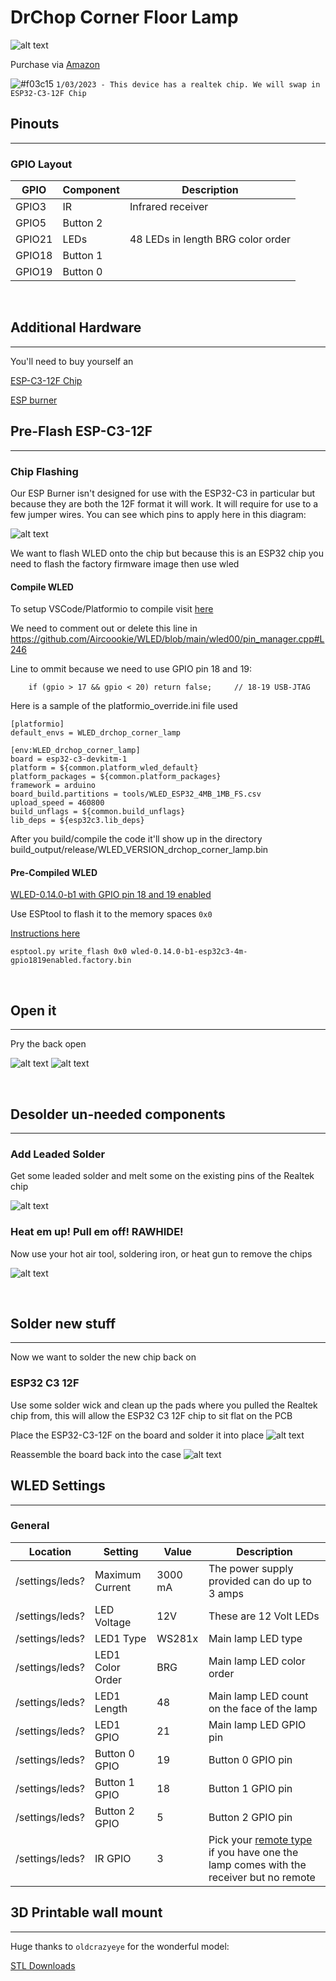 # DrChop Corner Floor Lamp
![alt text](/img/devices/drchop-corner-lamp.jpg "DrChop Corner Floor Lamp")

Purchase via [Amazon](https://amzn.to/3YGy7j9)

![#f03c15](https://via.placeholder.com/15/f03c15/000000?text=+) `1/03/2023 - This device has a realtek chip. We will swap in ESP32-C3-12F Chip`

## Pinouts
<hr/>

### GPIO Layout

| GPIO |    Component | Description |
|------ |-------------|-------------|         
|GPIO3  | IR          | Infrared receiver |
|GPIO5  | Button 2    |             |
|GPIO21	| LEDs        | 48 LEDs in length BRG color order|
|GPIO18	| Button 1    |             |
|GPIO19 | Button 0    |             |

<br/>

## Additional Hardware
<hr/>
You'll need to buy yourself an 

[ESP-C3-12F Chip](https://geni.us/8FsZeR)  

[ESP burner](https://geni.us/lc6BBaD)

## Pre-Flash ESP-C3-12F
<hr/>

### Chip Flashing

Our ESP Burner isn't designed for use with the ESP32-C3 in particular but because they are both the 12F format it will work.  It will require for use to a few jumper wires.  You can see which pins to apply here in this diagram:

![alt text](/img/devices/espburner-c3-pinout.png "ESP-C3-12F chip in burner board and jumper pins")

We want to flash WLED onto the chip but because this is an ESP32 chip you need to flash the factory firmware image then use wled

#### Compile WLED
To setup VSCode/Platformio to compile visit [here](https://kno.wled.ge/advanced/compiling-wled/)

We need to comment out or delete this line in https://github.com/Aircoookie/WLED/blob/main/wled00/pin_manager.cpp#L246

Line to ommit because we need to use GPIO pin 18 and 19:

```
    if (gpio > 17 && gpio < 20) return false;     // 18-19 USB-JTAG
```

Here is a sample of the platformio_override.ini file used

```
[platformio]
default_envs = WLED_drchop_corner_lamp

[env:WLED_drchop_corner_lamp]
board = esp32-c3-devkitm-1
platform = ${common.platform_wled_default}
platform_packages = ${common.platform_packages}
framework = arduino
board_build.partitions = tools/WLED_ESP32_4MB_1MB_FS.csv
upload_speed = 460800
build_unflags = ${common.build_unflags}
lib_deps = ${esp32c3.lib_deps}
```

After you build/compile the code it'll show up in the directory build_output/release/WLED_VERSION_drchop_corner_lamp.bin

#### Pre-Compiled WLED

[WLED-0.14.0-b1 with GPIO pin 18 and 19 enabled](/firmware/wled-0.14.0-b1-esp32c3-4m-gpio1819enabled.factory.bin)

Use ESPtool to flash it to the memory spaces `0x0`

[Instructions here](/wiki/ha/esphome-esp32-how-to-flash#install-the-esphome-factory-bin-via-esptoolpy)

```
esptool.py write_flash 0x0 wled-0.14.0-b1-esp32c3-4m-gpio1819enabled.factory.bin
```

<br/>

## Open it
<hr/>

Pry the back open

![alt text](/img/devices/drchop-pry-open.jpg "Pic of the device being pried opened")
![alt text](/img/devices/drchop-opened.jpg "Pic of inside the device case")

<br/>

## Desolder un-needed components
<hr/>

### Add Leaded Solder

Get some leaded solder and melt some on the existing pins of the Realtek chip

![alt text](/img/devices/drchop-addsolder.jpg "Pic of where to add more solder")


### Heat em up! Pull em off! RAWHIDE!

Now use your hot air tool, soldering iron, or heat gun to remove the chips

![alt text](/img/devices/drchop-chipremoved.jpg "Pic of Realtek chip removed from the board")

<br/>

## Solder new stuff
<hr/>
Now we want to solder the new chip back on

### ESP32 C3 12F

Use some solder wick and clean up the pads where you pulled the Realtek chip from, this will allow the ESP32 C3 12F chip to sit flat on the PCB

Place the ESP32-C3-12F on the board and solder it into place
![alt text](/img/devices/drchop-newchip.jpg "Pic of ESP32 C3 12F chip soldered onto the board")

Reassemble the board back into the case
![alt text](/img/devices/drchop-reassembled.jpg "Pic of ESP32 C3 12F chip soldered onto the board and in the case")


## WLED Settings
<hr/>

### General

| Location | Setting | Value | Description |
|---------|----------|-------|-------------|
| /settings/leds? | Maximum Current | 3000 mA | The power supply provided can do up to 3 amps |
| /settings/leds? | LED Voltage | 12V | These are 12 Volt LEDs |
| /settings/leds? | LED1 Type | WS281x | Main lamp LED type |
| /settings/leds? | LED1 Color Order | BRG | Main lamp LED color order |
| /settings/leds? | LED1 Length | 48 | Main lamp LED count on the face of the lamp |
| /settings/leds? | LED1 GPIO | 21 | Main lamp LED GPIO pin |
| /settings/leds? | Button 0 GPIO | 19 | Button 0 GPIO pin |
| /settings/leds? | Button 1 GPIO | 18 | Button 1 GPIO pin |
| /settings/leds? | Button 2 GPIO | 5 | Button 2 GPIO pin |
| /settings/leds? | IR GPIO | 3 | Pick your [remote type](https://kno.wled.ge/interfaces/json-ir/json_infrared/) if you have one the lamp comes with the receiver but no remote | 

## 3D Printable wall mount
<hr/>

Huge thanks to `oldcrazyeye` for the wonderful model:

[STL Downloads](https://www.printables.com/model/364992-drchop-corner-lamp-wall-mounts)
